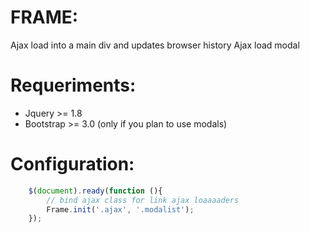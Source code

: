 FRAME:
===============================================================================


Ajax load into a main div and updates browser history
Ajax load modal


Requeriments:
===============================================================================
* Jquery >= 1.8
* Bootstrap >= 3.0 (only if you plan to use modals)



Configuration:
===============================================================================

```javascript
	$(document).ready(function (){
    	// bind ajax class for link ajax loaaaaders
        Frame.init('.ajax', '.modalist'); 
	});
```